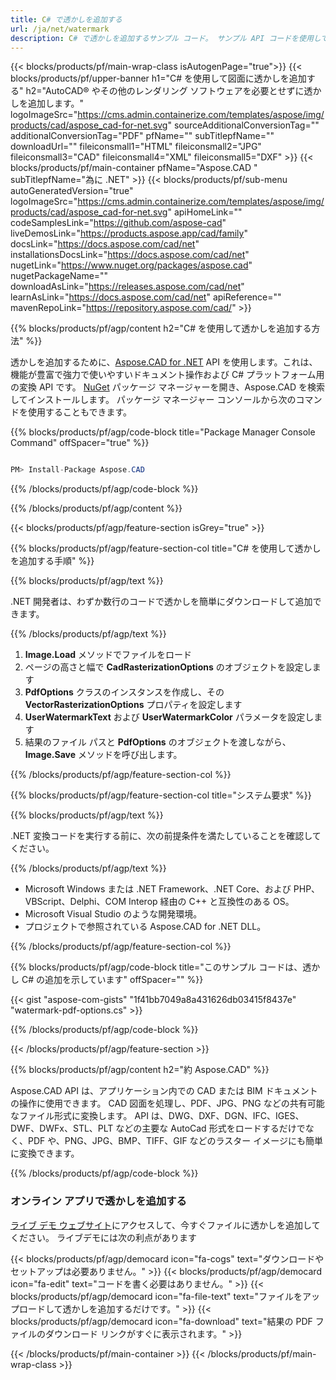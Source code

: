 ```yaml
---
title: C# で透かしを追加する
url: /ja/net/watermark
description: C# で透かしを追加するサンプル コード。 サンプル API コードを使用して、VB.NET、Asp.NET、または任意の .NET ベースのアプリケーションで透かしをファイルに追加します。
---
```


{{< blocks/products/pf/main-wrap-class isAutogenPage="true">}}
{{< blocks/products/pf/upper-banner h1="C# を使用して図面に透かしを追加する" h2="AutoCAD® やその他のレンダリング ソフトウェアを必要とせずに透かしを追加します。" logoImageSrc="https://cms.admin.containerize.com/templates/aspose/img/products/cad/aspose_cad-for-net.svg" sourceAdditionalConversionTag="" additionalConversionTag="PDF" pfName="" subTitlepfName="" downloadUrl="" fileiconsmall1="HTML" fileiconsmall2="JPG" fileiconsmall3="CAD" fileiconsmall4="XML" fileiconsmall5="DXF" >}}
{{< blocks/products/pf/main-container pfName="Aspose.CAD " subTitlepfName="為に .NET" >}}
{{< blocks/products/pf/sub-menu autoGeneratedVersion="true" logoImageSrc="https://cms.admin.containerize.com/templates/aspose/img/products/cad/aspose_cad-for-net.svg" apiHomeLink="" codeSamplesLink="https://github.com/aspose-cad" liveDemosLink="https://products.aspose.app/cad/family" docsLink="https://docs.aspose.com/cad/net" installationsDocsLink="https://docs.aspose.com/cad/net" nugetLink="https://www.nuget.org/packages/aspose.cad" nugetPackageName="" downloadAsLink="https://releases.aspose.com/cad/net" learnAsLink="https://docs.aspose.com/cad/net" apiReference="" mavenRepoLink="https://repository.aspose.com/cad/" >}}

{{% blocks/products/pf/agp/content h2="C# を使用して透かしを追加する方法" %}}

透かしを追加するために、<a href="https://products.aspose.com/cad/net">Aspose.CAD for .NET</a> API を使用します。これは、機能が豊富で強力で使いやすいドキュメント操作および C# プラットフォーム用の変換 API です。  <a href="https://www.nuget.org/packages/aspose.cad">NuGet</a> パッケージ マネージャーを開き、Aspose.CAD を検索してインストールします。 パッケージ マネージャー コンソールから次のコマンドを使用することもできます。

{{% blocks/products/pf/agp/code-block title="Package Manager Console Command" offSpacer="true" %}}

```cs

PM> Install-Package Aspose.CAD

```
{{% /blocks/products/pf/agp/code-block %}}

{{% /blocks/products/pf/agp/content %}}

{{< blocks/products/pf/agp/feature-section isGrey="true" >}}

{{% blocks/products/pf/agp/feature-section-col title="C# を使用して透かしを追加する手順" %}}

{{% blocks/products/pf/agp/text %}}

.NET 開発者は、わずか数行のコードで透かしを簡単にダウンロードして追加できます。

{{% /blocks/products/pf/agp/text %}}

1. **Image.Load** メソッドでファイルをロード
1. ページの高さと幅で **CadRasterizationOptions** のオブジェクトを設定します
1. **PdfOptions** クラスのインスタンスを作成し、その **VectorRasterizationOptions** プロパティを設定します
1. **UserWatermarkText** および **UserWatermarkColor** パラメータを設定します
1. 結果のファイル パスと **PdfOptions** のオブジェクトを渡しながら、**Image.Save** メソッドを呼び出します。

{{% /blocks/products/pf/agp/feature-section-col %}}

{{% blocks/products/pf/agp/feature-section-col title="システム要求" %}}

{{% blocks/products/pf/agp/text %}}

.NET 変換コードを実行する前に、次の前提条件を満たしていることを確認してください。

{{% /blocks/products/pf/agp/text %}}

-  Microsoft Windows または .NET Framework、.NET Core、および PHP、VBScript、Delphi、COM Interop 経由の C++ と互換性のある OS。
-  Microsoft Visual Studio のような開発環境。
-  プロジェクトで参照されている Aspose.CAD for .NET DLL。

{{% /blocks/products/pf/agp/feature-section-col %}}

{{% blocks/products/pf/agp/code-block title="このサンプル コードは、透かし C# の追加を示しています" offSpacer="" %}}

{{< gist "aspose-com-gists" "1f41bb7049a8a431626db03415f8437e" "watermark-pdf-options.cs" >}}

{{% /blocks/products/pf/agp/code-block %}}

{{< /blocks/products/pf/agp/feature-section >}}

{{% blocks/products/pf/agp/content h2="約 Aspose.CAD" %}}

Aspose.CAD API は、アプリケーション内での CAD または BIM ドキュメントの操作に使用できます。  CAD 図面を処理し、PDF、JPG、PNG などの共有可能なファイル形式に変換します。  API は、DWG、DXF、DGN、IFC、IGES、DWF、DWFx、STL、PLT などの主要な AutoCad 形式をロードするだけでなく、PDF や、PNG、JPG、BMP、TIFF、GIF などのラスター イメージにも簡単に変換できます。

{{% /blocks/products/pf/agp/code-block %}}

<div class="container-fluid agp-content bg-gray-lighter  aboutfile box-1 vh100 section">
    <div class="container full-width">
        <div class="row">           
    <div class="container-fluid agp-content bg-white aboutfile box-1 vh100 section nopbtm">
        <div class="container">			   
            <div class="row">            
<div class="demobox tc col-md-12 padding-0">
    <h3>オンライン アプリで透かしを追加する</h3>    
        <p><a href="https://products.aspose.app/cad/watermark">ライブ デモ ウェブサイト</a>にアクセスして、今すぐファイルに透かしを追加してください。 ライブデモには次の利点があります</p> 
       
   {{< blocks/products/pf/agp/democard icon="fa-cogs" text="ダウンロードやセットアップは必要ありません。"  >}}
   {{< blocks/products/pf/agp/democard icon="fa-edit" text="コードを書く必要はありません。" >}}
   {{< blocks/products/pf/agp/democard icon="fa-file-text" text="ファイルをアップロードして透かしを追加するだけです。" >}}
   {{< blocks/products/pf/agp/democard icon="fa-download" text="結果の PDF ファイルのダウンロード リンクがすぐに表示されます。" >}}

</div>
        </div>
    </div>
</div>
    <!-- aboutfile Ends -->
        </div>
    </div>
</div>

{{< /blocks/products/pf/main-container >}}
{{< /blocks/products/pf/main-wrap-class >}}